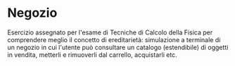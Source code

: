 # Negozio

Esercizio assegnato per l'esame di Tecniche di Calcolo della Fisica per comprendere 
meglio il concetto di ereditarietà: simulazione a terminale di un negozio in cui l'utente può consultare un catalogo (estendibile) di oggetti 
in vendita, metterli e rimuoverli dal carrello, acquistarli etc.
